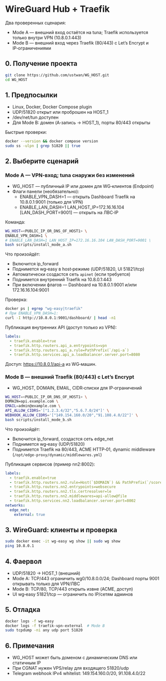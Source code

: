 # WireGuard Hub + Traefik

Два проверенных сценария:
- Mode A — внешний вход остаётся на tuna; Traefik используется только внутри VPN (10.8.0.1:443)
- Mode B — внешний вход через Traefik (80/443) с Let’s Encrypt и IP‑ограничениями

## 0. Получение проекта
```bash
git clone https://github.com/ustwan/WG_HOST.git
cd WG_HOST
```

## 1. Предпосылки
- Linux, Docker, Docker Compose plugin
- UDP/51820 открыт или проброшен на HOST_1
- /dev/net/tun доступен
- Для Mode B: домен (A‑запись → HOST_1), порты 80/443 открыты

Быстрые проверки:
```bash
docker --version && docker compose version
sudo ss -ulpn | grep 51820 || true
```

## 2. Выберите сценарий
### Mode A — VPN‑вход; tuna снаружи без изменений
- WG_HOST — публичный IP или домен для WG‑клиентов (Endpoint)
- Флаги панели (необязательно):
  - ENABLE_VPN_DASH=1 — открыть Dashboard Traefik на 10.8.0.1:9001 (только для VPN)
  - ENABLE_LAN_DASH=1 LAN_HOST_IP=172.16.16.104 [LAN_DASH_PORT=9001] — открыть на ЛВС‑IP

Команда:
```bash
WG_HOST=<PUBLIC_IP_OR_DNS_OF_HOST1> \
ENABLE_VPN_DASH=1 \
# ENABLE_LAN_DASH=1 LAN_HOST_IP=172.16.16.104 LAN_DASH_PORT=9001 \
bash scripts/install_mode_a.sh
```
Что произойдёт:
- Включится ip_forward
- Поднимется wg‑easy в host‑режиме (UDP/51820, UI 51821/tcp)
- Автоматически создастся сеть `apinet` (если требуется)
- Поднимется внутренний Traefik на 10.8.0.1:443
- При включении флагов — Dashboard на 10.8.0.1:9001 и/или 172.16.16.104:9001

Проверка:
```bash
docker ps | egrep "wg-easy|traefik"
# При ENABLE_VPN_DASH=1:
curl -I http://10.8.0.1:9001/dashboard/ | head -n1
```

Публикация внутренних API (доступ только из VPN):
```yaml
labels:
  - traefik.enable=true
  - traefik.http.routers.api_a.entrypoints=vpn
  - traefik.http.routers.api_a.rule=PathPrefix(`/api-a`)
  - traefik.http.services.api_a.loadbalancer.server.port=8080
```
Доступ: https://10.8.0.1/api-a из WG‑машин.

### Mode B — внешний Traefik (80/443) с Let’s Encrypt
- WG_HOST, DOMAIN, EMAIL, CIDR‑списки для IP‑ограничений
```bash
WG_HOST=<PUBLIC_IP_OR_DNS_OF_HOST1> \
DOMAIN=api.example.com \
EMAIL=admin@example.com \
API_ALLOW_CIDRS='["1.2.3.4/32","5.6.7.0/24"]' \
WEBHOOK_ALLOW_CIDRS='["149.154.160.0/20","91.108.4.0/22"]' \
bash scripts/install_mode_b.sh
```
Что произойдёт:
- Включится ip_forward, создастся сеть edge_net
- Поднимется wg‑easy (UDP/51820)
- Поднимется Traefik на 80/443, ACME HTTP‑01, dynamic middleware (`/opt/edge-proxy/dynamic/middlewares.yml`)

Публикация сервисов (пример nn2:8002):
```yaml
labels:
  - traefik.enable=true
  - traefik.http.routers.nn2.rule=Host(`$DOMAIN`) && PathPrefix(`/score2`)
  - traefik.http.routers.nn2.entrypoints=websecure
  - traefik.http.routers.nn2.tls.certresolver=le
  - traefik.http.routers.nn2.middlewares=api-allow@file
  - traefik.http.services.nn2.loadbalancer.server.port=8002
networks:
  edge_net:
    external: true
```

## 3. WireGuard: клиенты и проверка
```bash
sudo docker exec -it wg-easy wg show || sudo wg show
ping 10.8.0.1
```

## 4. Фаервол
- UDP/51820 → HOST_1 (внешний)
- Mode A: TCP/443 ограничить wg0/10.8.0.0/24; Dashboard порты 9001 открывать только для VPN/ЛВС
- Mode B: TCP/80, TCP/443 открыть извне (ACME, доступ)
- UI wg‑easy 51821/tcp — ограничить по IP/сетям админов

## 5. Отладка
```bash
docker logs -f wg-easy
docker logs -f traefik-vpn-external  # Mode B
sudo tcpdump -ni any udp port 51820
```

## 6. Примечания
- WG_HOST может быть доменом с динамическим DNS или статичным IP
- При CGNAT нужен VPS/relay для входящего 51820/udp
- Telegram webhook IPv4 whitelist: 149.154.160.0/20, 91.108.4.0/22
